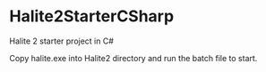 # Halite2StarterCSharp
Halite 2 starter project in C#

Copy halite.exe into Halite2 directory and run the batch file to start.
